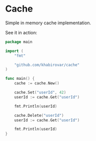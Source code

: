 Cache
================================
Simple in memory cache implementation.

See it in action:

```go
package main

import (
	"fmt"

	"github.com/khabirovar/cache"
)

func main() {
	cache := cache.New()

	cache.Set("userId", 42)
	userId := cache.Get("userId")

	fmt.Println(userId)

	cache.Delete("userId")
	userId := cache.Get("userId")

	fmt.Println(userId)
}
```